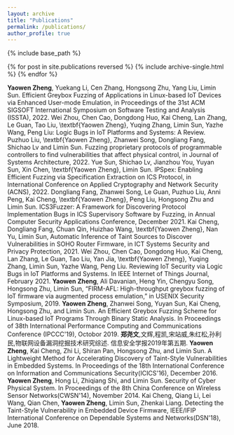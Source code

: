 ```yaml
---
layout: archive
title: "Publications"
permalink: /publications/
author_profile: true
---
```


{% include base_path %}

{% for post in site.publications reversed %}
  {% include archive-single.html %}
{% endfor %}


**Yaowen Zheng**, Yuekang Li, Cen Zhang, Hongsong Zhu, Yang Liu, Limin Sun. Efficient Greybox Fuzzing of Applications in Linux-based IoT Devices via Enhanced User-mode Emulation, in Proceedings of the 31st ACM SIGSOFT International Symposium on Software Testing and Analysis (ISSTA), 2022.
Wei Zhou, Chen Cao, Dongdong Huo, Kai Cheng, Lan Zhang, Le Guan, Tao Liu, \textbf{Yaowen Zheng}, Yuqing Zhang, Limin Sun, Yazhe Wang, Peng Liu: Logic Bugs in IoT Platforms and Systems: A Review.
Puzhuo Liu, \textbf{Yaowen Zheng}, Zhanwei Song, Dongliang Fang, Shichao Lv and Limin Sun. Fuzzing proprietary protocols of programmable controllers to find vulnerabilities that affect physical control, in Journal of Systems Architecture, 2022.
Yue Sun, Shichao Lv, Jianzhou You, Yuyan Sun, Xin Chen, \textbf{Yaowen Zheng}, Limin Sun. IPSpex: Enabling Efficient Fuzzing via Specification Extraction on ICS Protocol, in International Conference on Applied Cryptography and Network Security (ACNS), 2022.
Dongliang Fang, Zhanwei Song, Le Guan, Puzhuo Liu, Anni Peng, Kai Cheng, \textbf{Yaowen Zheng}, Peng Liu, Hongsong Zhu and Limin Sun. ICS3Fuzzer: A Framework for Discovering Protocol Implementation Bugs in ICS Supervisory Software by Fuzzing, in Annual Computer Security Applications Conference, December 2021. 
Kai Cheng, Dongliang Fang, Chuan Qin, Huizhao Wang, \textbf{Yaowen Zheng}, Nan Yu, Limin Sun, Automatic Inference of Taint Sources to Discover Vulnerabilities in SOHO Router Firmware, in ICT Systems Security and Privacy Protection, 2021.
Wei Zhou, Chen Cao, Dongdong Huo, Kai Cheng, Lan Zhang, Le Guan, Tao Liu, Yan Jia, \textbf{Yaowen Zheng}, Yuqing Zhang, Limin Sun, Yazhe Wang, Peng Liu. Reviewing IoT Security via Logic Bugs in IoT Platforms and Systems. In IEEE Internet of Things Journal, February 2021.
**Yaowen Zheng**, Ali Davanian, Heng Yin, Chengyu Song, Hongsong Zhu, Limin Sun, “FIRM-AFL: High-throughput greybox fuzzing of IoT firmware via augmented process emulation,” in USENIX Security Symposium, 2019.
**Yaowen Zheng**, Zhanwei Song, Yuyan Sun, Kai Cheng, Hongsong Zhu, and Limin Sun. An Efficient Greybox Fuzzing Scheme for Linux-based IoT Programs Through Binary Static Analysis. In Proceedings of 38th International Performance Computing and Communications Conference (IPCCC'19), Octobor 2019.
**郑尧文**,文辉,程凯,宋站威,朱红松,孙利民,物联网设备漏洞挖掘技术研究综述. 信息安全学报2019年第五期.
**Yaowen Zheng**, Kai Cheng, Zhi Li, Shiran Pan, Hongsong Zhu, and Limin Sun. A Lightweight Method for Accelerating Discovery of Taint-Style Vulnerabilities in Embedded Systems. In Proceedings of the 18th International Conference on Information and Communications Security(ICICS'16), December 2016.
**Yaowen Zheng**, Hong Li, Zhiqiang Shi, and Limin Sun. Security of Cyber Physical System. In Proceedings of the 8th China Conference on Wireless Sensor Networks(CWSN'14), November 2014.
Kai Cheng, Qiang Li, Lei Wang, Qian Chen, **Yaowen Zheng**, Limin Sun, Zhenkai Liang. Detecting the Taint-Style Vulnerability in Embedded Device Firmware,  IEEE/IFIP International Conference on Dependable Systems and Networks(DSN'18), June 2018.